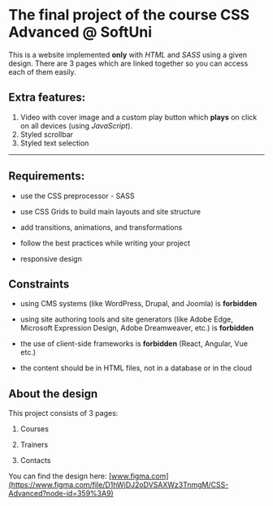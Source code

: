 
# The final project of the course **CSS Advanced @ SoftUni**

This is a website implemented **only** with *HTML* and *SASS* using a given design. There are 3 pages which are linked together so you can access each of them easily.

  

## Extra features:

 1.  Video with cover image and a custom play button which **plays** on click on all devices (using *JavaScript*).
 2. Styled scrollbar
 3.  Styled text selection


  

____

  

## Requirements:

  

- use the CSS preprocessor - SASS

- use CSS Grids to build main layouts and site structure

- add transitions, animations, and transformations

- follow the best practices while writing your project

- responsive design

  

## Constraints

- using CMS systems (like WordPress, Drupal, and Joomla) is **forbidden**

- using site authoring tools and site generators (like Adobe Edge, Microsoft Expression Design, Adobe Dreamweaver, etc.) is **forbidden**

- the use of client-side frameworks is **forbidden** (React, Angular, Vue etc.)

- the content should be in HTML files, not in a database or in the cloud

  

## About the design

This project consists of 3 pages:

1. Courses

2. Trainers

3. Contacts

  

You can find the design here: [www.figma.com](https://www.figma.com/file/D1hWjDJ2oDVSAXWz3TnmgM/CSS-Advanced?node-id=359%3A9)